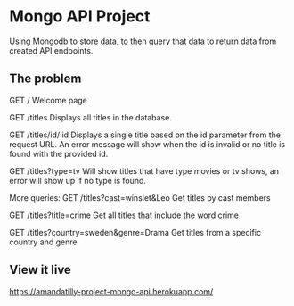 # Mongo API Project

Using Mongodb to store data, to then query that data to return data from created API endpoints.

## The problem

GET /
Welcome page

GET /titles
Displays all titles in the database.

GET /titles/id/:id
Displays a single title based on the id parameter from the request URL. An error message will show when the id is invalid or no title is found with the provided id.

GET /titles?type=tv
Will show titles that have type movies or tv shows, an error will show up if no type is found.

More queries:
GET /titles?cast=winslet&Leo
Get titles by cast members

GET /titles?title=crime
Get all titles that include the word crime

GET /titles?country=sweden&genre=Drama
Get titles from a specific country and genre

## View it live

https://amandatilly-project-mongo-api.herokuapp.com/
